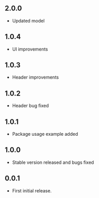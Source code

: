 ## 2.0.0
* Updated model

## 1.0.4
* UI improvements

## 1.0.3
* Header improvements

## 1.0.2
* Header bug fixed

## 1.0.1
* Package usage example added

## 1.0.0
* Stable version released and bugs fixed

## 0.0.1
* First initial release.
